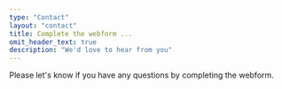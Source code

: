 ```yaml
---
type: "Contact"
layout: "contact"
title: Complete the webform ...
omit_header_text: true
description: "We'd love to hear from you"
---
```

Please let's know if you have any questions by completing the webform.